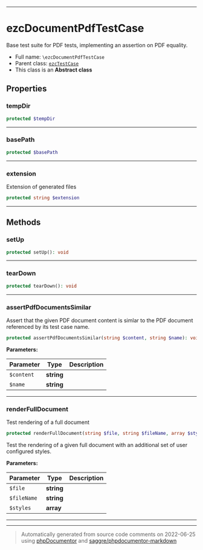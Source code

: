 ***

# ezcDocumentPdfTestCase

Base test suite for PDF tests, implementing an assertion on PDF
equality.



* Full name: `\ezcDocumentPdfTestCase`
* Parent class: [`ezcTestCase`](./ezcTestCase.md)
* This class is an **Abstract class**



## Properties


### tempDir



```php
protected $tempDir
```






***

### basePath



```php
protected $basePath
```






***

### extension

Extension of generated files

```php
protected string $extension
```






***

## Methods


### setUp



```php
protected setUp(): void
```











***

### tearDown



```php
protected tearDown(): void
```











***

### assertPdfDocumentsSimilar

Assert that the given PDF document content is simlar to the
PDF document referenced by its test case name.

```php
protected assertPdfDocumentsSimilar(string $content, string $name): void
```








**Parameters:**

| Parameter | Type | Description |
|-----------|------|-------------|
| `$content` | **string** |  |
| `$name` | **string** |  |




***

### renderFullDocument

Test rendering of a full document

```php
protected renderFullDocument(string $file, string $fileName, array $styles = array()): void
```

Test the rendering of a given full document with an
additional set of user configured styles.






**Parameters:**

| Parameter | Type | Description |
|-----------|------|-------------|
| `$file` | **string** |  |
| `$fileName` | **string** |  |
| `$styles` | **array** |  |




***


***
> Automatically generated from source code comments on 2022-06-25 using [phpDocumentor](http://www.phpdoc.org/) and [saggre/phpdocumentor-markdown](https://github.com/Saggre/phpDocumentor-markdown)
